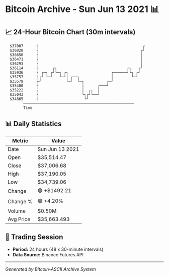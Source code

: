 # Bitcoin Archive - Sun Jun 13 2021 📊

## 📈 24-Hour Bitcoin Chart (30m intervals)

```
  $37007      ┤                                              ┌ 
  $36828      ┤                                             ┌┘ 
  $36650      ┤                                             │  
  $36471      ┤                                             │  
  $36293      ┤                                             │  
  $36114      ┤      ┌┐                               ┌┐   ┌┘  
  $35936      ┤ ┌─┐ ┌┘└─┐ ┌┐                   ┌──────┘└┐ ┌┘   
  $35757      ┤┌┘ └─┘   └─┘│ ┌──┐              │        └─┘    
  $35579      ┼┘           └─┘  └─┐          ┌─┘               
  $35400      ┤                   │      ┌───┘                 
  $35222      ┤                   │  ┌┐  │                     
  $35043      ┤                   └┐┌┘└──┘                     
  $34865      ┤                    └┘                          
        ────────────────────────────────────────────────→
        Time
```

## 📊 Daily Statistics

| Metric | Value |
|--------|-------|
| Date | Sun Jun 13 2021 |
| Open | $35,514.47 |
| Close | $37,006.68 |
| High | $37,190.05 |
| Low | $34,739.06 |
| Change | 🟢 +$1492.21 |
| Change % | 🟢 +4.20% |
| Volume | $0.50M |
| Avg Price | $35,663.493 |

## 📅 Trading Session

- **Period:** 24 hours (48 x 30-minute intervals)
- **Data Source:** Binance Futures API

---
*Generated by Bitcoin-ASCII Archive System*
